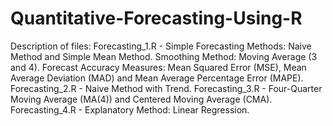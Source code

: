 # Quantitative-Forecasting-Using-R
Description of files:
Forecasting_1.R - Simple Forecasting Methods: Naive Method and Simple Mean Method. Smoothing Method: Moving Average (3 and 4). Forecast Accuracy Measures: Mean Squared                     Error (MSE), Mean Average Deviation (MAD) and Mean Average Percentage Error (MAPE). 
Forecasting_2.R - Naive Method with Trend. 
Forecasting_3.R - Four-Quarter Moving Average (MA(4)) and Centered Moving Average (CMA).
Forecasting_4.R - Explanatory Method: Linear Regression. 
